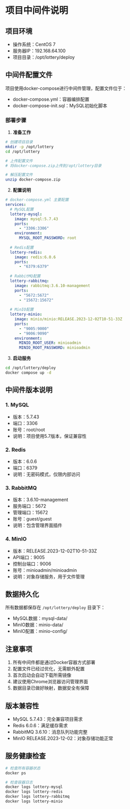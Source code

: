# 项目中间件说明

## 项目环境
- 操作系统：CentOS 7
- 服务器IP：192.168.64.100
- 项目目录：/opt/lottery/deploy

## 中间件配置文件
项目使用docker-compose进行中间件管理，配置文件位于：
- docker-compose.yml：容器编排配置
- docker-compose-init.sql：MySQL初始化脚本

### 部署步骤

1. **准备工作**
```bash
# 创建项目目录
mkdir -p /opt/lottery
cd /opt/lottery

# 上传配置文件
# 将docker-compose.zip上传到/opt/lottery目录

# 解压配置文件
unzip docker-compose.zip
```

2. **配置说明**
```yaml
# docker-compose.yml 主要配置
services:
  # MySQL配置
  lottery-mysql:
    image: mysql:5.7.43
    ports:
      - "3306:3306"
    environment:
      MYSQL_ROOT_PASSWORD: root
      
  # Redis配置
  lottery-redis:
    image: redis:6.0.6
    ports:
      - "6379:6379"
      
  # RabbitMQ配置
  lottery-rabbitmq:
    image: rabbitmq:3.6.10-management
    ports:
      - "5672:5672"
      - "15672:15672"
      
  # MinIO配置
  lottery-minio:
    image: minio/minio:RELEASE.2023-12-02T10-51-33Z
    ports:
      - "9005:9000"
      - "9006:9090"
    environment:
      MINIO_ROOT_USER: minioadmin
      MINIO_ROOT_PASSWORD: minioadmin
```

3. **启动服务**
```bash
cd /opt/lottery/deploy
docker compose up -d
```

## 中间件版本说明

### 1. MySQL
- 版本：5.7.43
- 端口：3306
- 账号：root/root
- 说明：项目使用5.7版本，保证兼容性

### 2. Redis
- 版本：6.0.6
- 端口：6379
- 说明：无密码模式，仅限内部访问

### 3. RabbitMQ
- 版本：3.6.10-management
- 服务端口：5672
- 管理端口：15672
- 账号：guest/guest
- 说明：包含管理界面插件

### 4. MinIO
- 版本：RELEASE.2023-12-02T10-51-33Z
- API端口：9005
- 控制台端口：9006
- 账号：minioadmin/minioadmin
- 说明：对象存储服务，用于文件管理

## 数据持久化
所有数据都保存在 `/opt/lottery/deploy` 目录下：
- MySQL数据：mysql-data/
- MinIO数据：minio-data/
- MinIO配置：minio-config/

## 注意事项
1. 所有中间件都是通过Docker容器方式部署
2. 配置文件已经过优化，无需额外配置
3. 首次启动会自动下载所需镜像
4. 建议使用Chrome浏览器访问管理界面
5. 数据目录已做好映射，数据安全有保障

## 版本兼容性
- MySQL 5.7.43：完全兼容项目需求
- Redis 6.0.6：满足缓存需求
- RabbitMQ 3.6.10：消息队列功能完整
- MinIO RELEASE.2023-12-02：对象存储功能正常

## 服务健康检查
```bash
# 检查所有容器状态
docker ps

# 检查容器日志
docker logs lottery-mysql
docker logs lottery-redis
docker logs lottery-rabbitmq
docker logs lottery-minio
```